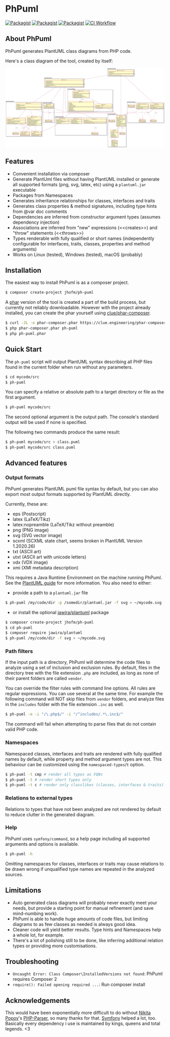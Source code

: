 # PhPuml

[![Packagist](https://img.shields.io/packagist/l/jhofm/ph-puml.svg?style=flat-square)](https://packagist.org/packages/jhofm/ph-puml)
[![Packagist](https://img.shields.io/packagist/v/jhofm/ph-puml.svg?style=flat-square)](https://packagist.org/packages/jhofm/ph-puml)
[![Packagist](https://img.shields.io/packagist/php-v/jhofm/ph-puml.svg?style=flat-square)](https://packagist.org/packages/jhofm/ph-puml)
[![CI Workflow](https://img.shields.io/github/workflow/status/jhofm/ph-puml/CI.svg?style=flat-square)](https://github.com/jhofm/ph-puml/actions)


## About PhPuml

PhPuml generates PlantUML class diagrams from PHP code.

Here's a class diagram of the tool, created by itself:

![PhPuml class diagram](./doc/img/ph-puml.svg)

## Features

 * Convenient installation via composer
 * Generate PlantUml files without having PlantUML installed or generate all supported formats (png, svg, latex, etc) using a `plantuml.jar` executable
 * Packages from Namespaces
 * Generates inheritance relationships for classes, interfaces and traits
 * Generates class properties & method signatures, including type hints from @var doc comments
 * Dependencies are inferred from constructor argument types (assumes dependency injection)
 * Associations are inferred from "new" expressions (\<\<creates\>\>) and "throw" statements (\<\<throws\>\>)
 * Types renderable with fully qualified or short names (independently configurable for interfaces, traits, classes, properties and method arguments)   
 * Works on Linux (tested), Windows (tested), macOS (probably)

## Installation

The easiest way to install PhPuml is as a composer project.

```bash
$ composer create-project jhofm/ph-puml
```

A [phar](https://www.php.net/manual/en/book.phar.php) version of the tool is created a part of the build process, but currently not reliably downloadable. However with the project already installed,
you can create the phar yourself using [clue/phar-composer](https://github.com/clue/phar-composer).  
```bash
$ curl -JL -o phar-composer.phar https://clue.engineering/phar-composer-latest.phar
$ php phar-composer.phar ph-puml
$ php ph-puml.phar
```

## Quick Start

The `ph-puml` script will output PlantUML syntax describing all PHP files found in the current folder when run without any parameters. 

```bash
$ cd mycode/src
$ ph-puml 
```

You can specify a relative or absolute path to a target directory or file as the first argument.

```bash
$ ph-puml mycode/src
```

The second optional argument is the output path. The console's standard output will be used if none is specified.

The following two commands produce the same result:
```bash
$ ph-puml mycode/src > class.puml
$ ph-puml mycode/src class.puml
```

## Advanced features

### Output formats

PhPuml generates PlantUML puml file syntax by default, but you can also export most output formats supported by PlantUML directly.

Currently, these are:
 - eps (Postscript)
 - latex (LaTeX/Tikz)
 - latex:nopreamble (LaTeX/Tikz without preamble)
 - png (PNG image)
 - svg (SVG vector image)
 - scxml (SCXML state chart, seems broken in PlantUML Version 1.2020.26)
 - txt (ASCII art)
 - utxt (ASCII art with unicode letters)
 - vdx (VDX image)
 - xmi (XMI metadata description)

This requires a Java Runtime Environment on the machine running PhPuml. See the [PlantUML guide](https://plantuml.com/starting) for more information.
You also need to either:

- provide a path to a `plantuml.jar` file

```bash
$ ph-puml /my/code/dir -p /somedir/plantuml.jar -f svg > ~/mycode.svg
```

 - or install the optional [jawira/plantuml](https://packagist.org/packages/jawira/plantuml) package

```bash
$ composer create-project jhofm/ph-puml
$ cd ph-puml
$ composer require jawira/plantuml
$ ph-puml /my/code/dir -f svg > ~/mycode.svg
```

### Path filters

If the input path is a directory, PhPuml will determine the code files to analyze using a set of inclusion and exclusion rules.
By default, files in the directory tree with the file extension `.php` are included, as long as none of their parent folders are called `vendor`.
 
You can override the filter rules with command line options. All rules are regular expressions. You can use several at the same time.
For example the following command will NOT skip files from `vendor` folders, and analyze files in the `includes` folder with the file extension `.inc` as well.  

```bash
$ ph-puml -e -i "/\.php$/" -i "/^includes/.*\.inc$/"
```

The command will fail when attempting to parse files that do not contain valid PHP code.

### Namespaces

Namespaced classes, interfaces and traits are rendered with fully qualified names by default, while property and method argument types are not. 
This behaviour can be customized using the `namespaced-types`/`t` option.

```bash
$ ph-puml -t cmp # render all types as FQNs
$ ph-puml -t # render short types only
$ ph-puml -t c # render only classlikes (classes, interfaces & traits) as FQNs  
```

### Relations to external types

Relations to types that have not been analyzed are not rendered by default to reduce clutter in the generated diagram.


### Help   
PhPuml uses `symfony/command`, so a help page including all supported arguments and options is available.   

```bash
$ ph-puml -h
```

Omitting namespaces for classes, interfaces or traits may cause relations to be drawn wrong if unqualified type names are repeated in the analyzed sources.

## Limitations

* Auto generated class diagrams will probably never exactly meet your needs, but provide a starting point for manual refinement (and save mind-numbing work).
* PhPuml is able to handle huge amounts of code files, but limiting diagrams to as few classes as needed is always good idea.
* Cleaner code will yield better results. Type hints and Namespaces help a whole lot, for example.
* There's a lot of polishing still to be done, like inferring additional relation types or providing more customisations. 

## Troubleshooting

* `Uncaught Error: Class Composer\InstalledVersions not found`: PhPuml requires Composer 2
* `require(): Failed opening required ...`: Run composer install 

## Acknowledgements

This would have been exponentially more difficult to do without [Nikita Popov](https://github.com/nikic)'s [PHP-Parser](https://github.com/nikic/PHP-Parser),
so many thanks for that. [Symfony](https://github.com/symfony) helped a lot, too. 
Basically every dependency i use is maintained by kings, queens and total legends. <3  
